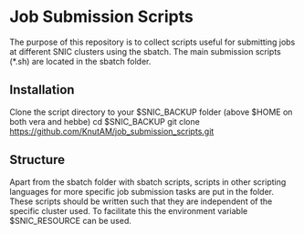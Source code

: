 # Job Submission Scripts
The purpose of this repository is to collect scripts useful for submitting jobs at different SNIC clusters using the sbatch. The main submission scripts (\*.sh) are located in the sbatch folder.

## Installation
Clone the script directory to your $SNIC_BACKUP folder (above $HOME on both vera and hebbe)
cd $SNIC_BACKUP
git clone https://github.com/KnutAM/job_submission_scripts.git

## Structure
Apart from the sbatch folder with sbatch scripts, scripts in other scripting languages for more specific job submission tasks are put in the <language> folder. These scripts should be written such that they are independent of the specific cluster used. To facilitate this the environment variable $SNIC_RESOURCE can be used.